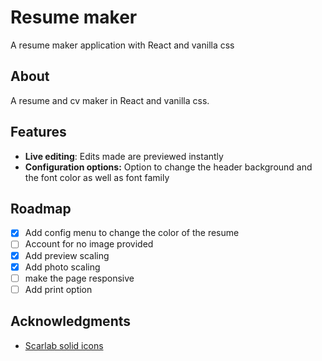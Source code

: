 # Resume maker

A resume maker application with React and vanilla css

## About

A resume and cv maker in React and vanilla css.

## Features

- **Live editing**: Edits made are previewed instantly
- **Configuration options:** Option to change the header background and the font color as well as font family


## Roadmap

- [x] Add config menu to change the color of the resume
- [ ] Account for no image provided
- [x] Add preview scaling
- [x] Add photo scaling
- [ ] make the page responsive
- [ ] Add print option

## Acknowledgments

- [Scarlab solid icons](https://www.svgrepo.com/collection/scarlab-solid-oval-interface-icons/2)
